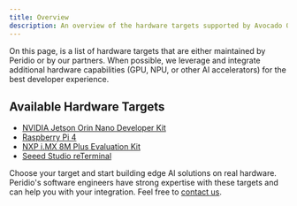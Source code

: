 ```yaml
---
title: Overview 
description: An overview of the hardware targets supported by Avocado OS.
---
```


On this page, is a list of hardware targets that are either maintained by Peridio or by our partners. When possible, we leverage and integrate additional hardware capabilities (GPU, NPU, or other AI accelerators) for the best developer experience.

## Available Hardware Targets

- [NVIDIA Jetson Orin Nano Developer Kit](jetson-orin-nano.md)
- [Raspberry Pi 4](rpi-4.md)
- [NXP i.MX 8M Plus Evaluation Kit](imx-8m-plus.md)
- [Seeed Studio reTerminal](reterminal.md)

Choose your target and start building edge AI solutions on real hardware. Peridio's software engineers have strong expertise with these targets and can help you with your integration. Feel free to [contact us](mailto:support@peridio.com).
